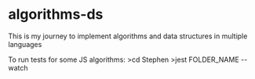 # algorithms-ds
This is my journey to implement algorithms and data structures in multiple languages

To run tests for some JS algorithms: 
\>cd Stephen
\>jest FOLDER_NAME --watch